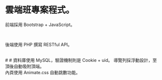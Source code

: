 # 雲端班專案程式。
<p class="fw-900">前端採用 Bootstrap + JavaScript。</p><br>
<p class="fw-900">後端使用 PHP 撰寫 RESTful API。</p><br># 
# 資料庫使用 MySQL，驗證機制則是 Cookie + uid。
導覽列採浮動設計，至頂後自動吸附頂端。<br> 
內頁使用 Animate.css 自動跳數功能。
